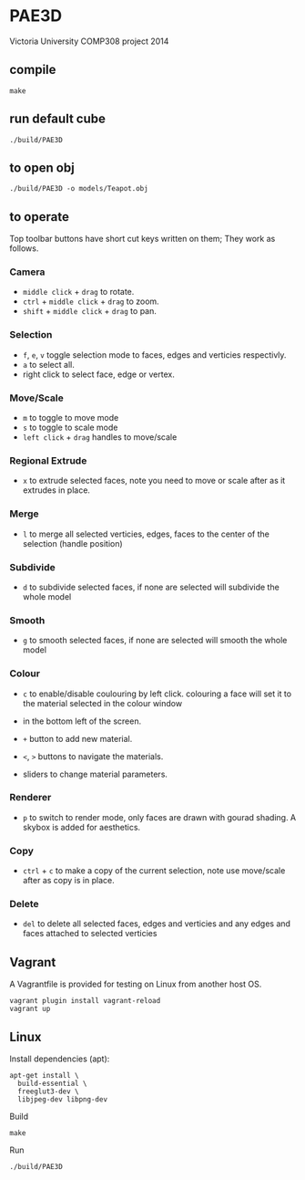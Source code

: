 # PAE3D

Victoria University COMP308 project 2014

## compile

	make

## run default cube

	./build/PAE3D

## to open obj

	./build/PAE3D -o models/Teapot.obj

## to operate

Top toolbar buttons have short cut keys written on them; They work as follows.

### Camera

- `middle click` + `drag` to rotate.
- `ctrl` + `middle click` + `drag` to zoom.
- `shift` + `middle click` + `drag` to pan.

### Selection

- `f`, `e`, `v` toggle selection mode to faces, edges and verticies respectivly.
- `a` to select all.
- right click to select face, edge or vertex.

### Move/Scale

- `m` to toggle to move mode
- `s` to toggle to scale mode
- `left click` + `drag` handles to move/scale

### Regional Extrude

- `x` to extrude selected faces, note you need to move or scale after as it extrudes in place.

### Merge

- `l` to merge all selected verticies, edges, faces to the center of the selection (handle position)

### Subdivide

- `d` to subdivide selected faces, if none are selected will subdivide the whole model

### Smooth

- `g` to smooth selected faces, if none are selected will smooth the whole model

### Colour

- `c` to enable/disable coulouring by left click. colouring a face will set it to the material selected in the colour window
- in the bottom left of the screen.

- `+` button to add new material.
- `<`, `>` buttons to navigate the materials.
- sliders to change material parameters.

### Renderer

- `p` to switch to render mode, only faces are drawn with gourad shading. A skybox is added for aesthetics.

### Copy

- `ctrl` + `c` to make a copy of the current selection, note use move/scale after as copy is in place.

### Delete

- `del` to delete all selected faces, edges and verticies and any edges and faces attached to selected verticies

## Vagrant

A Vagrantfile is provided for testing on Linux from another host OS.

    vagrant plugin install vagrant-reload
    vagrant up

## Linux

Install dependencies (apt):

```
apt-get install \
  build-essential \
  freeglut3-dev \
  libjpeg-dev libpng-dev
```

Build

```
make
```

Run

```
./build/PAE3D
```
